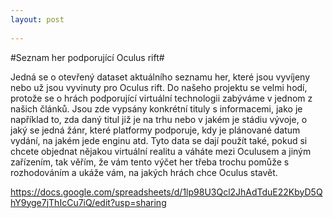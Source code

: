 ```yaml
---
layout: post
 
---
```


#Seznam her podporující Oculus rift#

Jedná se o otevřený dataset aktuálního seznamu her, které jsou vyvíjeny nebo už jsou vyvinuty pro Oculus rift. Do našeho projektu se velmi hodí, protože se o hrách podporující virtuální technologii zabýváme v jednom z našich článků. Jsou zde vypsány konkrétní tituly s informacemi, jako je například to, zda daný titul již je na trhu nebo v jakém je stádiu vývoje, o jaký se jedná žánr, které platformy podporuje, kdy je plánované datum vydání, na jakém jede enginu atd. Tyto data se dají použít také, pokud si chcete objednat nějakou virtuální realitu a váháte mezi Oculusem a jiným zařízením, tak věřím, že vám tento výčet her třeba trochu pomůže s rozhodováním a ukáže vám, na jakých hrách chce Oculus stavět. 

<https://docs.google.com/spreadsheets/d/1lp98U3Qcl2JhAdTduE22KbyD5QhY9yge7jThIcCu7iQ/edit?usp=sharing>
